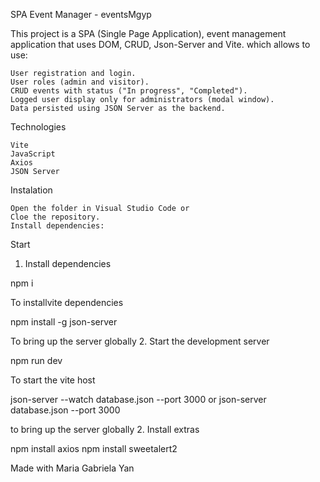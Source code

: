 SPA Event Manager - eventsMgyp

This project is a SPA (Single Page Application), event management application that uses DOM, CRUD, Json-Server and Vite. which allows to use:

    User registration and login.
    User roles (admin and visitor).
    CRUD events with status ("In progress", "Completed").
    Logged user display only for administrators (modal window).
    Data persisted using JSON Server as the backend.

Technologies

    Vite
    JavaScript
    Axios
    JSON Server

Instalation

    Open the folder in Visual Studio Code or
    Cloe the repository.
    Install dependencies:

Start
1. Install dependencies

npm i

To installvite dependencies

npm install -g json-server

To bring up the server globally
2. Start the development server

npm run dev

To start the vite host

json-server --watch database.json --port 3000
or
json-server database.json --port 3000

to bring up the server globally
2. Install extras

npm install axios
npm install sweetalert2

Made with Maria Gabriela Yan
